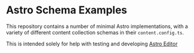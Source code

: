 # Astro Schema Examples

This repository contains a number of minimal Astro implementations, with a variety of different content collection schemas in their `content.config.ts`.

This is intended solely for help with testing and developing [Astro Editor](https://astroeditor.danny.is/)
